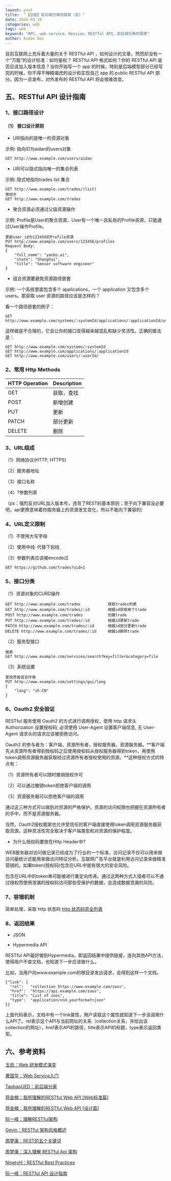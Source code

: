 ```yaml
---
layout: post
title:  "【总结】前后端分离的探索（五）"
date: 2016-05-10
categories: web
tags: web
keyword: "RPC, web service，Hessian，RESTful API，前后端分离的探索"
author: Aidan Dai
---
```


目前互联网上充斥着大量的关于 RESTful API ，如何设计的文章，然而却没有一个”万能“的设计标准：如何鉴权？ RESTful API 格式如何？你的 RESTful API 是否应该加入版本信息？当你开始写一个 app 的时候，特别是后端模型部分已经写完的时候，你不得不殚精竭虑的设计和实现自己 app 的 public RESTful API 部分。因为一旦发布，对外发布的 RESTful API 将会很难改变。

## 五、RESTful API 设计指南

### 1、接口路径设计

#### （1） 接口设计原则

- URI指向的是唯一的资源对象

示例: 指向ID为aidan的users对象

```
GET http://www.example.com/users/aidan
```

- URI可以隐式指向唯一的集合列表

示例: 隐式地指向trades list 集合

```
GET http://www.example.com/trades/(list)
等同于
GET http://www.example.com/trades
```

- 聚合资源必须通过父级资源操作

示例: Profile是User的聚合资源，User有一个唯一且私有的Profile资源，只能通过User操作Profile。

```
更新user_id为123456的Profile资源
PUT http://www.example.com/users/123456/profiles
Request Body:
{
    "full_name": "yanbo.ai",
    "state": "Shanghai",
    "title": "Senior software engineer"
}
```

- 组合资源要避免资源路径嵌套

示例: 一个系统里面包含多个 applications，一个 application 又包含多个 users。那获取 user 资源的路径应该是怎样的？

看一个路径嵌套的例子：

```
GET http://www.example.com/systems/:systemId/applications/:applicationId/users/:userId
```

这样做是不合理的，它会让你的接口变得越来越混乱和缺少灵活性。正确的做法是：

```
GET http://www.example.com/systems/:systemId
GET http://www.example.com/applications/:applicationId 
GET http://www.example.com/users/:userId/
```

### 2、常用 Http Methods

|HTTP Operation|  Description|
|:----|:----|
|GET     |获取，查找|
|POST    |新增创建|
|PUT     |更新|
|PATCH   |部分更新|
|DELETE  |删除|

### 3、URL组成

（1）网络协议(HTTP, HTTPS)

（2）服务器地址

（3）接口名称

（4）?参数列表

（ps：强烈反对URL加入版本号，违背了REST的基本原则；至于向下兼容没必要吧，api更换意味着你服务器上的资源发生变化，所以不能向下兼容的）

### 4、URL定义限制

（1）不使用大写字母

（2）使用中线`-`代替下划线`_`

（3）参数列表应该被encode过

```
GET https://github.com/trades?uid=1
```

### 5、接口分类

（1）资源对象的CURD操作

```
GET http://www.example.com/trades            获取trades列表
GET http://www.example.com/trades/:id        根据id获取单个trade
POST http://www.example.com/trades           创建trade
PUT http://www.example.com/trades/:id        根据id更新trade
PATCH http://www.example.com/trades/:id      根据id部分更新trade
DELETE http://www.example.com/trades/:id     根据id删除trade
```

（2）服务型接口

```
搜索
GET http://www.example.com/services/search?key=filter&category=file
```

（3）系统设置

```
更改界面语言环境
PUT http://www.example.com/settings/gui/lang
{
    "lang": "zh-CN"
}
```

### 6、Oauth2 安全验证

RESTful 服务使用 Oauth2 的方式进行调用授权，使用 http 请求头 Authorization 设置授权码; 必须使用 User-Agent 设置客户端信息, 无 User-Agent 请求头的请求应该被拒绝访问。

Oauth2 的参与者为：客户端，资源所有者，授权服务器，资源服务器。**客户端先从资源所有者得到授权码之后使用授权码从授权服务器得到token，再使用token调用资源服务器获取经过资源所有者授权使用的资源。**这种授权方式的特点有：

（1）资源所有者可以随时撤销授权许可

（2）可以通过撤销token拒绝客户端的调用 

（3）资源服务器可以拒绝客户端的调用 

通过这三种方式可以做到对资源的严格保护。资源的访问权限也把握在资源所有者的手中，而不是资源服务器。 

当然，Oauth2授权框架也允许受信任的客户端直接使用token调用资源服务器获取资源。这种灵活性完全取决于客户端类型和对资源的保护程度。

- 为什么授权码要放在Http Header中?

WEB服务器对访问做记录已经成为了行业的一个标准，访问记录不仅可以用来做访问量统计还能用来做访问特征分析。互联网广告平台就是利用访问记录来做精准营销的。如果token(授权码)包含在URL中就有很大的安全风险。

包含在URL中的token串可能被进行重定向传递。通过这两种方式入侵者可以不通过授权而使用泄漏的授权码访问那些受保护的数据，会造成数据泄漏的风险。

### 7、容错机制

简单处理，采取 http 状态码 [http 状态码完全列表](http://www.w3.org/Protocols/rfc2616/rfc2616-sec10.html)

### 8、返回结果

- JSON

- Hypermedia API

RESTful API最好做到Hypermedia，即返回结果中提供链接，连向其他API方法，使得用户不查文档，也知道下一步应该做什么。

比如，当用户向www.example.com的根目录发出请求，会得到这样一个文档。

```
{"link": {
  "rel":   "collection https://www.example.com/zoos",
  "href":  "https://api.example.com/zoos",
  "title": "List of zoos",
  "type":  "application/vnd.yourformat+json"
}}
```

上面代码表示，文档中有一个link属性，用户读取这个属性就知道下一步该调用什么API了。rel表示这个API与当前网址的关系（collection关系，并给出该collection的网址），href表示API的路径，title表示API的标题，type表示返回类型。

## 六、参考资料

[玉伯：Web 研发模式演变](https://github.com/lifesinger/blog/issues/184)

[黄国华：Web Service入门](http://blog.jobbole.com/29195/)

[TaobaoUED：前后端分离](http://ued.taobao.org/blog/tag/%E5%89%8D%E5%90%8E%E7%AB%AF%E5%88%86%E7%A6%BB/)

[蒋金楠：我所理解的RESTful Web API [Web标准篇]](http://www.cnblogs.com/artech/p/restful-web-api-01.html)

[蒋金楠：我所理解的RESTful Web API [设计篇]](http://www.cnblogs.com/artech/p/restful-web-api-02.html)

[阮一峰：理解RESTful架构](http://www.ruanyifeng.com/blog/2011/09/restful)

[Gevin：RESTful 架构风格概述](http://blog.igevin.info/posts/restful-architecture-in-general/)

[周梦康：REST的五个关键词](https://mengkang.net/623.html)

[周梦康：深入理解 RESTful Api 架构](https://mengkang.net/620.html)

[NinetyH：RESTful Best Practices](https://zybuluo.com/yanbo-ai/note/17890)

[阮一峰：RESTful API 设计指南](http://www.ruanyifeng.com/blog/2014/05/restful_api.html)